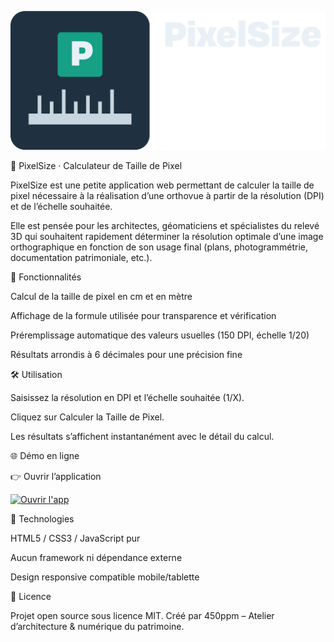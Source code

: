 ![PixelSize](./pixelsize_logo.png)

🧮 PixelSize · Calculateur de Taille de Pixel

PixelSize est une petite application web permettant de calculer la taille de pixel nécessaire à la réalisation d’une orthovue à partir de la résolution (DPI) et de l’échelle souhaitée.

Elle est pensée pour les architectes, géomaticiens et spécialistes du relevé 3D qui souhaitent rapidement déterminer la résolution optimale d’une image orthographique en fonction de son usage final (plans, photogrammétrie, documentation patrimoniale, etc.).

🚀 Fonctionnalités

Calcul de la taille de pixel en cm et en mètre

Affichage de la formule utilisée pour transparence et vérification

Préremplissage automatique des valeurs usuelles (150 DPI, échelle 1/20)

Résultats arrondis à 6 décimales pour une précision fine
​

🛠️ Utilisation

Saisissez la résolution en DPI et l’échelle souhaitée (1/X).

Cliquez sur Calculer la Taille de Pixel.

Les résultats s’affichent instantanément avec le détail du calcul.

🌐 Démo en ligne

👉 Ouvrir l’application

[![Ouvrir l'app](https://img.shields.io/badge/Ouvrir%20l%27app-OrthoScale-blue)](https://450ppm.github.io/OrthoScale/)

📂 Technologies

HTML5 / CSS3 / JavaScript pur

Aucun framework ni dépendance externe

Design responsive compatible mobile/tablette

📄 Licence

Projet open source sous licence MIT.
Créé par 450ppm – Atelier d’architecture & numérique du patrimoine.


